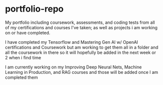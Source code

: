 # portfolio-repo
My portfolio including coursework, assessments, and coding tests from all of my certifications and courses I've taken; as well as projects i am working on or have completed.

I have completed my Tensorflow and Mastering Gen AI w/ OpenAI certifications and Coursework but am working to get them all in a folder and all the coursework in there so it will hopefully be added in the next week or 2 when i find time

I am currently working on my Improving Deep Neural Nets, Machine Learning in Production, and RAG courses and those will be added once I am completed them
